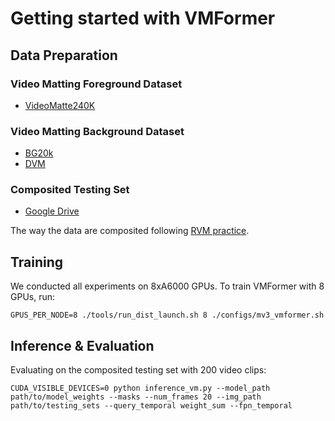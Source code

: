 # Getting started with VMFormer

## Data Preparation

### Video Matting Foreground Dataset
* [VideoMatte240K](https://grail.cs.washington.edu/projects/background-matting-v2/#/datasets)

### Video Matting Background Dataset
* [BG20k](https://github.com/JizhiziLi/GFM)
* [DVM](https://github.com/nowsyn/DVM)

### Composited Testing Set
* [Google Drive](https://drive.google.com/file/d/1EPnwlVU1NSccubO1W1AuutyDad_0X2mo/view?usp=sharing)

The way the data are composited following [RVM practice](https://github.com/PeterL1n/RobustVideoMatting/blob/master/documentation/training.md).

## Training

We conducted all experiments on 8xA6000 GPUs. To train VMFormer with 8 GPUs, run:

```
GPUS_PER_NODE=8 ./tools/run_dist_launch.sh 8 ./configs/mv3_vmformer.sh
```

## Inference & Evaluation

Evaluating on the composited testing set with 200 video clips:

```
CUDA_VISIBLE_DEVICES=0 python inference_vm.py --model_path path/to/model_weights --masks --num_frames 20 --img_path path/to/testing_sets --query_temporal weight_sum --fpn_temporal
```



